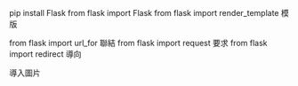 pip install Flask
from flask import Flask
from flask import render_template  模版

from flask import url_for 聯結
from flask import request 要求
from flask import redirect 導向

導入圖片